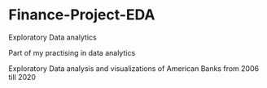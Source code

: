 # Finance-Project-EDA
Exploratory Data analytics


Part of my practising in data analytics


Exploratory Data analysis and visualizations of American Banks from 2006 till 2020
